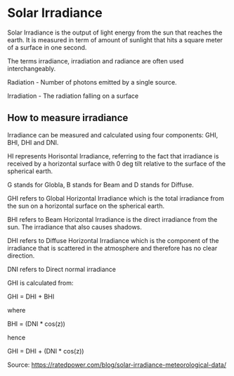 # Solar Irradiance

Solar Irradiance is the output of light energy from the sun that reaches the earth. It is  measured in term of amount of sunlight that hits a square meter of a surface in one second.

The terms irradiance, irradiation and radiance are often used interchangeably.  

Radiation - Number of photons emitted by a single source.

Irradiation - The radiation falling on a surface

## How to measure irradiance

Irradiance can be measured and calculated using four components: GHI, BHI, DHI and DNI.

HI represents Horisontal Irradiance, referring to the fact that irradiance is received by a horizontal surface with 0 deg tilt relative to the surface of the spherical earth.

G stands for Globla, B stands for Beam and D stands for Diffuse.

GHI refers to Global Horizontal Irradiance which is the total irradiance from the sun on a horizontal surface on the spherical earth.

BHI refers to Beam Horizontal Irradiance is the direct irradiance from the sun. The irradiance that also causes shadows.

DHI refers to Diffuse Horizontal Irradiance which is the component of the irradiance that is scattered in the atmosphere and therefore has no clear direction.

DNI refers to Direct normal irradiance

GHI is calculated from:

GHI = DHI + BHI

where

BHI = (DNI * cos(z))

hence

GHI = DHI + (DNI * cos(z))

Source: <https://ratedpower.com/blog/solar-irradiance-meteorological-data/>
